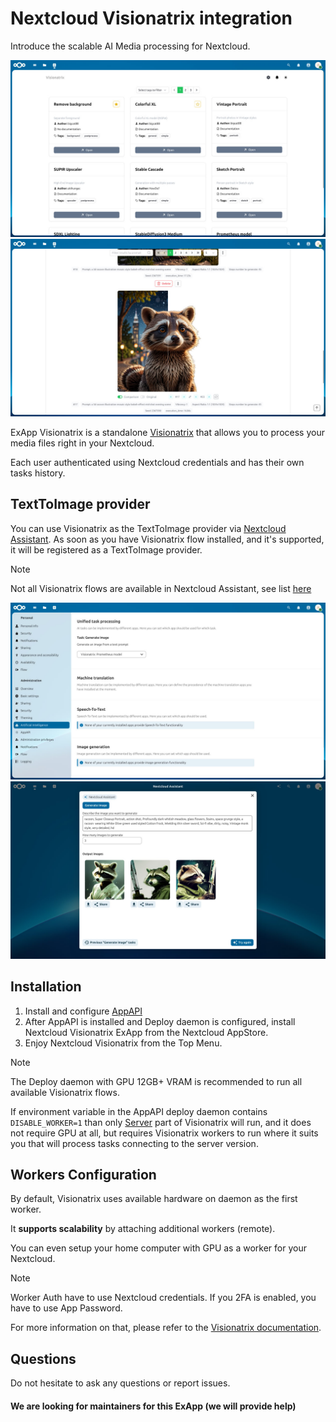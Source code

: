 # Nextcloud Visionatrix integration

Introduce the scalable AI Media processing for Nextcloud.

<picture>
  <source media="(prefers-color-scheme: dark)" srcset="./screenshots/visionatrix_1_dark.jpg">
  <img alt="Visionatrix UI" src="./screenshots/visionatrix_1_light.jpg">
</picture>

<picture>
  <source media="(prefers-color-scheme: dark)" srcset="./screenshots/visionatrix_2_dark.jpg">
  <img alt="Visionatrix UI" src="./screenshots/visionatrix_2_light.jpg">
</picture>

ExApp Visionatrix is a standalone [Visionatrix](https://github.com/Visionatrix/Visionatrix) that allows you to process your media files right in your Nextcloud.

Each user authenticated using Nextcloud credentials and has their own tasks history.

## TextToImage provider

You can use Visionatrix as the TextToImage provider via [Nextcloud Assistant](https://github.com/nextcloud/assistant).
As soon as you have Visionatrix flow installed, and it's supported, it will be registered as a TextToImage provider.

> [!NOTE]
> Not all Visionatrix flows are available in Nextcloud Assistant, see list [here](https://github.com/cloud-py-api/visionatrix/blob/main/ex_app/lib/supported_flows.py)

<picture>
  <source media="(prefers-color-scheme: dark)" srcset="./screenshots/visionatrix_3_dark.jpg">
  <img alt="Visionatrix in Assistant UI" src="./screenshots/visionatrix_3_light.jpg">
</picture>

<picture>
  <source media="(prefers-color-scheme: dark)" srcset="./screenshots/visionatrix_4_dark.jpg">
  <img alt="Visionatrix in Assistant UI" src="./screenshots/visionatrix_4_light.jpg">
</picture>

## Installation

1. Install and configure [AppAPI](https://github.com/cloud-py-api/app_api)
2. After AppAPI is installed and Deploy daemon is configured, install Nextcloud Visionatrix ExApp from the Nextcloud AppStore.
3. Enjoy Nextcloud Visionatrix from the Top Menu.

> [!NOTE]
> The Deploy daemon with GPU 12GB+ VRAM is recommended to run all available Visionatrix flows.
>
> If environment variable in the AppAPI deploy daemon contains `DISABLE_WORKER=1` than only [Server](https://visionatrix.github.io/VixFlowsDocs/AdminManual/WorkingModes/working_modes/#server) 
> part of Visionatrix will run, and it does not require GPU at all, 
> but requires Visionatrix workers to run where it suits you that will process tasks connecting to the server version.

## Workers Configuration

By default, Visionatrix uses available hardware on daemon as the first worker.

It **supports scalability** by attaching additional workers (remote).

You can even setup your home computer with GPU as a worker for your Nextcloud.

> [!NOTE]
> Worker Auth have to use Nextcloud credentials. If you 2FA is enabled, you have to use App Password.

For more information on that, please refer to the [Visionatrix documentation](https://visionatrix.github.io/VixFlowsDocs/).

## Questions

Do not hesitate to ask any questions or report issues.

#### We are looking for maintainers for this ExApp (we will provide help)

